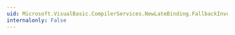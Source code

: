 ```yaml
---
uid: Microsoft.VisualBasic.CompilerServices.NewLateBinding.FallbackInvokeDefault2(System.Object,System.Object[],System.String[],System.Boolean)
internalonly: False
---
```

